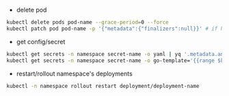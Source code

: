 - delete pod
```bash
kubectl delete pods pod-name --grace-period=0 --force
kubectl patch pod pod-name -p '{"metadata":{"finalizers":null}}' # if hitting wall :(
```
- get config/secret
```bash
kubectl get secrets -n namespace secret-name -o yaml | yq '.metadata.annotations."kubectl.kubernetes.io/last-applied-configuration"' | jq -r | yq -y
kubectl get secrets -n namespace secret-name -o go-template='{{range $k,$v := .data}}{{printf "%s: " $k}}{{if not $v}}{{$v}}{{else}}{{$v | base64decode}}{{end}}{{"\n"}}{{end}}'
```
- restart/rollout namespace's deployments
```bash
kubectl -n namespace rollout restart deployment/deployment-name
```